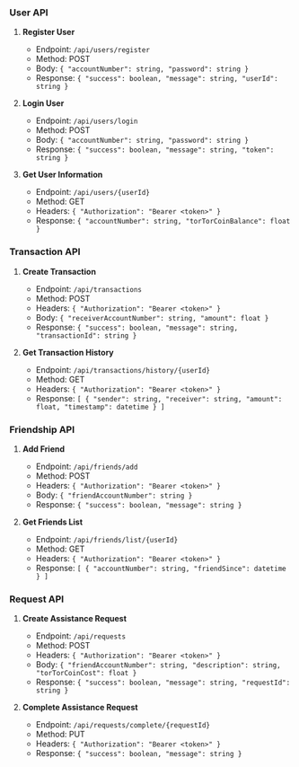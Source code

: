 ### User API
1. **Register User**
    - Endpoint: `/api/users/register`
    - Method: POST
    - Body: `{ "accountNumber": string, "password": string }`
    - Response: `{ "success": boolean, "message": string, "userId": string }`

2. **Login User**
    - Endpoint: `/api/users/login`
    - Method: POST
    - Body: `{ "accountNumber": string, "password": string }`
    - Response: `{ "success": boolean, "message": string, "token": string }`

3. **Get User Information**
    - Endpoint: `/api/users/{userId}`
    - Method: GET
    - Headers: `{ "Authorization": "Bearer <token>" }`
    - Response: `{ "accountNumber": string, "torTorCoinBalance": float }`

### Transaction API
1. **Create Transaction**
    - Endpoint: `/api/transactions`
    - Method: POST
    - Headers: `{ "Authorization": "Bearer <token>" }`
    - Body: `{ "receiverAccountNumber": string, "amount": float }`
    - Response: `{ "success": boolean, "message": string, "transactionId": string }`

2. **Get Transaction History**
    - Endpoint: `/api/transactions/history/{userId}`
    - Method: GET
    - Headers: `{ "Authorization": "Bearer <token>" }`
    - Response: `[ { "sender": string, "receiver": string, "amount": float, "timestamp": datetime } ]`

### Friendship API
1. **Add Friend**
    - Endpoint: `/api/friends/add`
    - Method: POST
    - Headers: `{ "Authorization": "Bearer <token>" }`
    - Body: `{ "friendAccountNumber": string }`
    - Response: `{ "success": boolean, "message": string }`

2. **Get Friends List**
    - Endpoint: `/api/friends/list/{userId}`
    - Method: GET
    - Headers: `{ "Authorization": "Bearer <token>" }`
    - Response: `[ { "accountNumber": string, "friendSince": datetime } ]`

### Request API
1. **Create Assistance Request**
    - Endpoint: `/api/requests`
    - Method: POST
    - Headers: `{ "Authorization": "Bearer <token>" }`
    - Body: `{ "friendAccountNumber": string, "description": string, "torTorCoinCost": float }`
    - Response: `{ "success": boolean, "message": string, "requestId": string }`

2. **Complete Assistance Request**
    - Endpoint: `/api/requests/complete/{requestId}`
    - Method: PUT
    - Headers: `{ "Authorization": "Bearer <token>" }`
    - Response: `{ "success": boolean, "message": string }`